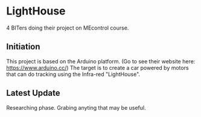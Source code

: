 # LightHouse
4 BITers doing their project on MEcontrol course.

## Initiation
This project is based on the Arduino platform. (Go to see their website here: https://www.arduino.cc/) The target is to create a car powered by motors that can do tracking using the Infra-red "LightHouse".

## Latest Update
Researching phase. Grabing anyting that may be useful.
